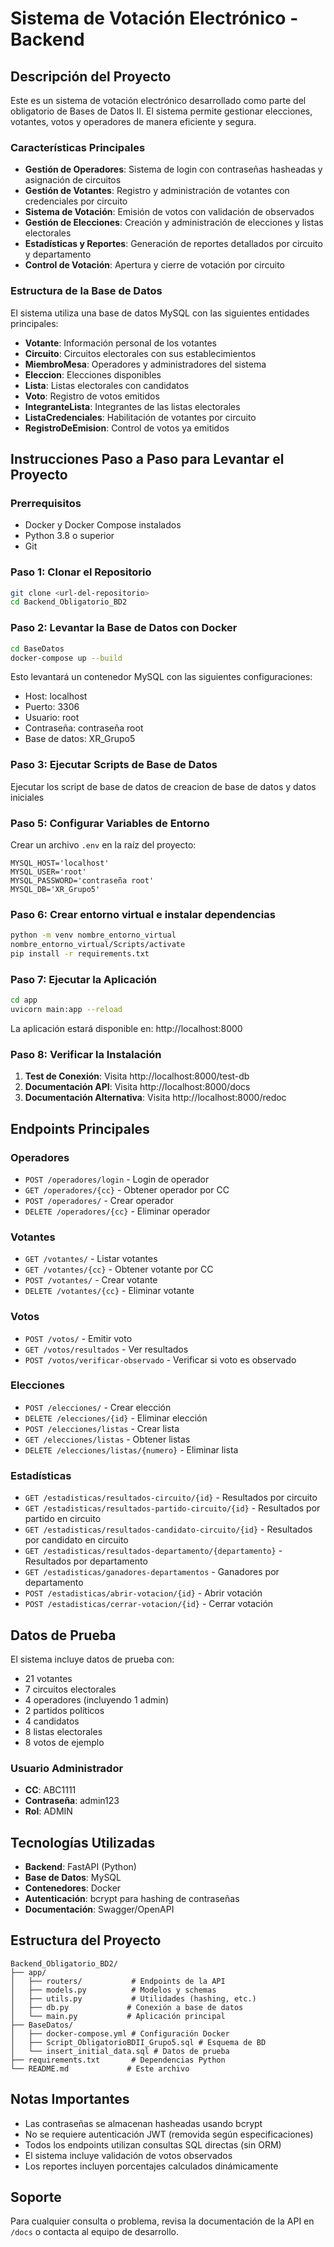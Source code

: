 # Sistema de Votación Electrónico - Backend

## Descripción del Proyecto

Este es un sistema de votación electrónico desarrollado como parte del obligatorio de Bases de Datos II. El sistema permite gestionar elecciones, votantes, votos y operadores de manera eficiente y segura.

### Características Principales

- **Gestión de Operadores**: Sistema de login con contraseñas hasheadas y asignación de circuitos
- **Gestión de Votantes**: Registro y administración de votantes con credenciales por circuito
- **Sistema de Votación**: Emisión de votos con validación de observados
- **Gestión de Elecciones**: Creación y administración de elecciones y listas electorales
- **Estadísticas y Reportes**: Generación de reportes detallados por circuito y departamento
- **Control de Votación**: Apertura y cierre de votación por circuito

### Estructura de la Base de Datos

El sistema utiliza una base de datos MySQL con las siguientes entidades principales:

- **Votante**: Información personal de los votantes
- **Circuito**: Circuitos electorales con sus establecimientos
- **MiembroMesa**: Operadores y administradores del sistema
- **Eleccion**: Elecciones disponibles
- **Lista**: Listas electorales con candidatos
- **Voto**: Registro de votos emitidos
- **IntegranteLista**: Integrantes de las listas electorales
- **ListaCredenciales**: Habilitación de votantes por circuito
- **RegistroDeEmision**: Control de votos ya emitidos

## Instrucciones Paso a Paso para Levantar el Proyecto

### Prerrequisitos

- Docker y Docker Compose instalados
- Python 3.8 o superior
- Git

### Paso 1: Clonar el Repositorio

```bash
git clone <url-del-repositorio>
cd Backend_Obligatorio_BD2
```

### Paso 2: Levantar la Base de Datos con Docker

```bash
cd BaseDatos
docker-compose up --build
```

Esto levantará un contenedor MySQL con las siguientes configuraciones:
- Host: localhost
- Puerto: 3306
- Usuario: root
- Contraseña: contraseña root
- Base de datos: XR_Grupo5

### Paso 3: Ejecutar Scripts de Base de Datos

Ejecutar los script de base de datos de creacion de base de datos y datos iniciales

### Paso 5: Configurar Variables de Entorno

Crear un archivo `.env` en la raíz del proyecto:

```env
MYSQL_HOST='localhost'
MYSQL_USER='root'
MYSQL_PASSWORD='contraseña root'
MYSQL_DB='XR_Grupo5'
```

### Paso 6: Crear entorno virtual e instalar dependencias

```bash
python -m venv nombre_entorno_virtual
nombre_entorno_virtual/Scripts/activate
pip install -r requirements.txt
```

### Paso 7: Ejecutar la Aplicación

```bash
cd app
uvicorn main:app --reload
```

La aplicación estará disponible en: http://localhost:8000

### Paso 8: Verificar la Instalación

1. **Test de Conexión**: Visita http://localhost:8000/test-db
2. **Documentación API**: Visita http://localhost:8000/docs
3. **Documentación Alternativa**: Visita http://localhost:8000/redoc

## Endpoints Principales

### Operadores
- `POST /operadores/login` - Login de operador
- `GET /operadores/{cc}` - Obtener operador por CC
- `POST /operadores/` - Crear operador
- `DELETE /operadores/{cc}` - Eliminar operador

### Votantes
- `GET /votantes/` - Listar votantes
- `GET /votantes/{cc}` - Obtener votante por CC
- `POST /votantes/` - Crear votante
- `DELETE /votantes/{cc}` - Eliminar votante

### Votos
- `POST /votos/` - Emitir voto
- `GET /votos/resultados` - Ver resultados
- `POST /votos/verificar-observado` - Verificar si voto es observado

### Elecciones
- `POST /elecciones/` - Crear elección
- `DELETE /elecciones/{id}` - Eliminar elección
- `POST /elecciones/listas` - Crear lista
- `GET /elecciones/listas` - Obtener listas
- `DELETE /elecciones/listas/{numero}` - Eliminar lista

### Estadísticas
- `GET /estadisticas/resultados-circuito/{id}` - Resultados por circuito
- `GET /estadisticas/resultados-partido-circuito/{id}` - Resultados por partido en circuito
- `GET /estadisticas/resultados-candidato-circuito/{id}` - Resultados por candidato en circuito
- `GET /estadisticas/resultados-departamento/{departamento}` - Resultados por departamento
- `GET /estadisticas/ganadores-departamentos` - Ganadores por departamento
- `POST /estadisticas/abrir-votacion/{id}` - Abrir votación
- `POST /estadisticas/cerrar-votacion/{id}` - Cerrar votación

## Datos de Prueba

El sistema incluye datos de prueba con:
- 21 votantes
- 7 circuitos electorales
- 4 operadores (incluyendo 1 admin)
- 2 partidos políticos
- 4 candidatos
- 8 listas electorales
- 8 votos de ejemplo

### Usuario Administrador
- **CC**: ABC1111
- **Contraseña**: admin123
- **Rol**: ADMIN

## Tecnologías Utilizadas

- **Backend**: FastAPI (Python)
- **Base de Datos**: MySQL
- **Contenedores**: Docker
- **Autenticación**: bcrypt para hashing de contraseñas
- **Documentación**: Swagger/OpenAPI

## Estructura del Proyecto

```
Backend_Obligatorio_BD2/
├── app/
│   ├── routers/           # Endpoints de la API
│   ├── models.py          # Modelos y schemas
│   ├── utils.py           # Utilidades (hashing, etc.)
│   ├── db.py             # Conexión a base de datos
│   └── main.py           # Aplicación principal
├── BaseDatos/
│   ├── docker-compose.yml # Configuración Docker
│   ├── Script_ObligatorioBDII_Grupo5.sql # Esquema de BD
│   └── insert_initial_data.sql # Datos de prueba
├── requirements.txt       # Dependencias Python
└── README.md             # Este archivo
```

## Notas Importantes

- Las contraseñas se almacenan hasheadas usando bcrypt
- No se requiere autenticación JWT (removida según especificaciones)
- Todos los endpoints utilizan consultas SQL directas (sin ORM)
- El sistema incluye validación de votos observados
- Los reportes incluyen porcentajes calculados dinámicamente

## Soporte

Para cualquier consulta o problema, revisa la documentación de la API en `/docs` o contacta al equipo de desarrollo.
